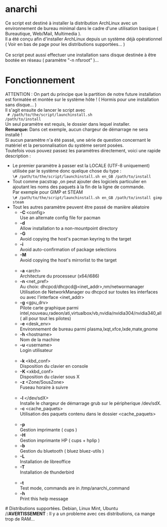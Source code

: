 # anarchi
Ce script est destin&eacute; &agrave; installer la distribution ArchLinux avec un environnement de bureau minimal dans le cadre d'une 
utilisation basique ( Bureautique, Web/Mail, Multimedia ).
<br />Il a &eacute;t&eacute; conçu afin d'installer ArchLinux depuis un syst&egrave;me d&eacute;j&agrave; op&eacute;rationnel ( Voir en bas 
de page pour les distributions support&eacute;es... )
<br />
<br /> Ce script peut aussi effectuer une installation sans disque destin&eacute;e &agrave; être boot&eacute;e en r&eacute;seau ( 
param&egrave;tre "-n nfsroot" )...
# Fonctionnement
ATTENTION : On part du principe que la partition de notre future installation est format&eacute;e et mont&eacute;e sur le syst&egrave;me hôte ! ( 
Hormis pour une installation sans disque... )<br />
Il s'agit ensuite de lancer le script avec<br />
<code>
\# /path/to/the/script/launchinstall.sh /path/to/install
</code><br />
Un seul param&egrave;tre est requis, le dossier dans lequel installer.<br />
<strong>Remarque: </strong>Dans cet exemple, aucun chargeur de d&eacute;marrage ne sera install&eacute; !<br />
Si aucun param&egrave;tre n'a &eacute;t&eacute; pass&eacute;, une s&eacute;rie de question concernant le mat&eacute;riel et la personnalisation du 
syst&egrave;me seront pos&eacute;es. <br />
Toutefois vous pouvez passez les param&egrave;tres directement, voici une rapide description :
<ul class="opts_list">
    <li>Le premier param&egrave;tre &agrave; passer est la LOCALE (UTF-8 uniquement) utilis&eacute;e par le syst&egrave;me donc quelque chose du type : <br /><code>\# /path/to/the/script/launchinstall.sh en_GB /path/to/install </code></li>
    <li>Tout comme pacstrap ,on peut ajouter des logiciels particulier en ajoutant les noms des paquets &agrave; la fin de la ligne de commande.<br />Par exemple pour GIMP et STEAM<br /><code>\# /path/to/the/script/launchinstall.sh en_GB /path/to/install gimp steam</code></li>
    <li>Tout les autres param&egrave;tre peuvent être pass&eacute; de mani&egrave;re al&eacute;atoire
    <ul class="opts_list">
        <!-- Pacstrap options -->
        <li><strong>-C </strong><span>&lt;config&gt;</span><br />
        Use an alternate config file for pacman</li>
        <li><strong>-d</strong><br />
        Allow installation to a non-mountpoint directory</li>
        <li><strong>-G</strong><br />
        Avoid copying the host's pacman keyring to the target</li>
        <li><strong>-i</strong><br />
        Avoid auto-confirmation of package selections</li>
        <li><strong>-M</strong><br />
        Avoid copying the host's mirrorlist to the target<br /><br /></li>
        <!-- Common options-->
        <li><strong>-a </strong><span>&lt;arch&gt;</span><br />
        Architecture du processeur (x64/i686)</li>
        <li><strong>-n </strong><span>&lt;net_pref&gt;</span><br />
        Au choix: dhcpcd/dhcpcd@&lt;inet_addr&gt;,nm/networmanager<br>
        Utilisation de NetworkManager ou dhcpcd sur toutes les interfaces ou avec l'interface &lt;inet_addr&gt;</li>
        <li><strong>-g </strong><span>&lt;gpu_drv&gt;</span><br />
        Pilote carte graphique parmi intel,nouveau,radeon/ati,virtualbox/vb,nvidia/nvidia304/nvidia340,all ( all pour tout les pilotes)</li>
        <li><strong>-e </strong><span>&lt;desk_env&gt;</span><br />
        Environnement de bureau parmi plasma,lxqt,xfce,lxde,mate,gnome</li>
        <li><strong>-h </strong><span>&lt;hostname&gt;</span><br />
        Nom de la machine</li>
        <li><strong>-u </strong><span>&lt;username&gt;</span><br />
        Login utilisateur<br /><br /></li>			
        <!-- Langage/Location options-->
        <li><strong>-k </strong><span>&lt;kbd_conf&gt;</span><br />
        Disposition du clavier en console</li>
        <li><strong>-K </strong><span>&lt;xkbd_conf&gt;</span><br />
        Disposition du clavier sous X</li>
        <li><strong>-z </strong><span>&lt;Zone/SousZone&gt;</span><br />
        Fuseau horaire &agrave; suivre<br /><br /></li>			
        <!-- Advanced -->
        <li><strong>-l </strong><span>&lt;/dev/sdX&gt;</span><br />
        Installe le chargeur de d&eacute;marrage grub sur le p&eacute;ripherique /dev/sdX.</li>
        <li><strong> -c </strong><span>&lt;cache_paquets&gt;</span><br />
        Utilisation des paquets contenu dans le dossier &lt;cache_paquets&gt;<br /><br /></li>			
        <!-- Other (Printing, Bluetooth, usefull softwares)-->
        <li><strong>-p</strong><br />
        Gestion imprimante ( cups )</li>
        <li><strong>-H</strong><br />
        Gestion imprimante HP ( cups + hplip )</li>
        <li><strong>-b</strong><br />
        Gestion du bluetooth ( bluez bluez-utils )</li>
        <li><strong>-L</strong><br />
        Installation de libreoffice</li>
        <li><strong>-T</strong><br />
        Installation de thunderbird<br /><br /></li>
        <li><strong>-t</strong><br />
        Test mode, commands are in /tmp/anarchi_command</li>
        <li><strong>-h</strong><br />
        Print this help message</li>
    </ul>
    </li>
</ul>
# Distributions supportées.
Debian, Linux Mint, Ubuntu<br />
//<strong>AVERTISSEMENT</strong> : Il y a un probleme avec ces distributions, ca mange trop de RAM...
